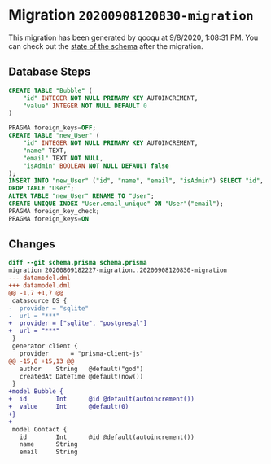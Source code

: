 # Migration `20200908120830-migration`

This migration has been generated by qooqu at 9/8/2020, 1:08:31 PM.
You can check out the [state of the schema](./schema.prisma) after the migration.

## Database Steps

```sql
CREATE TABLE "Bubble" (
    "id" INTEGER NOT NULL PRIMARY KEY AUTOINCREMENT,
    "value" INTEGER NOT NULL DEFAULT 0
)

PRAGMA foreign_keys=OFF;
CREATE TABLE "new_User" (
    "id" INTEGER NOT NULL PRIMARY KEY AUTOINCREMENT,
    "name" TEXT,
    "email" TEXT NOT NULL,
    "isAdmin" BOOLEAN NOT NULL DEFAULT false
);
INSERT INTO "new_User" ("id", "name", "email", "isAdmin") SELECT "id", "name", "email", "isAdmin" FROM "User";
DROP TABLE "User";
ALTER TABLE "new_User" RENAME TO "User";
CREATE UNIQUE INDEX "User.email_unique" ON "User"("email");
PRAGMA foreign_key_check;
PRAGMA foreign_keys=ON
```

## Changes

```diff
diff --git schema.prisma schema.prisma
migration 20200809182227-migration..20200908120830-migration
--- datamodel.dml
+++ datamodel.dml
@@ -1,7 +1,7 @@
 datasource DS {
-  provider = "sqlite"
-  url = "***"
+  provider = ["sqlite", "postgresql"]
+  url = "***"
 }
 generator client {
   provider      = "prisma-client-js"
@@ -15,8 +15,13 @@
   author    String   @default("god")
   createdAt DateTime @default(now())
 }
+model Bubble {
+  id        Int      @id @default(autoincrement())
+  value     Int      @default(0)
+}
+
 model Contact {
   id        Int      @id @default(autoincrement())
   name      String
   email     String
```


